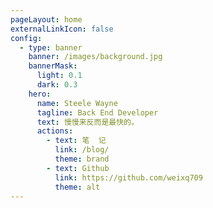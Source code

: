 ```yaml
---
pageLayout: home
externalLinkIcon: false
config:
  - type: banner
    banner: /images/background.jpg
    bannerMask:
      light: 0.1
      dark: 0.3
    hero:
      name: Steele Wayne
      tagline: Back End Developer
      text: 慢慢来反而是最快的。
      actions:
        - text: 笔  记
          link: /blog/
          theme: brand
        - text: Github
          link: https://github.com/weixq709
          theme: alt
---
```

